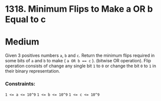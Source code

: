 # 1318. Minimum Flips to Make a OR b Equal to c

# Medium

Given 3 positives numbers `a`, `b` and `c`. Return the minimum flips required in some bits of `a` and `b` to
make ( `a OR b == c` ). (bitwise OR operation). Flip operation consists of change any single bit `1` to `0` or change
the bit `0` to `1` in their binary representation.

### Constraints:

`1 <= a <= 10^9`
`1 <= b <= 10^9`
`1 <= c <= 10^9`
